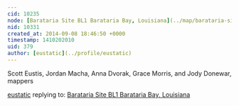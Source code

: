 ```yaml
---
cid: 10235
node: [Barataria Site BL1 Barataria Bay, Louisiana](../map/barataria-site-bl1-barataria-bay-louisiana/04-19-2014)
nid: 10331
created_at: 2014-09-08 18:46:50 +0000
timestamp: 1410202010
uid: 379
author: [eustatic](../profile/eustatic)
---
```


Scott Eustis, Jordan Macha, Anna Dvorak, Grace Morris, and Jody Donewar, mappers

[eustatic](../profile/eustatic) replying to: [Barataria Site BL1 Barataria Bay, Louisiana](../map/barataria-site-bl1-barataria-bay-louisiana/04-19-2014)

